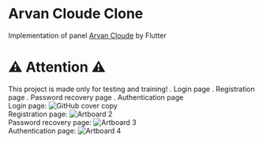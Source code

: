 # Arvan Cloude Clone
Implementation of panel [Arvan Cloude](https://accounts.arvancloud.ir/) by Flutter

  # ⚠ Attention ⚠ 
  This project is made only for testing and training!
    . Login page
    . Registration page
    . Password recovery page
    . Authentication page
 <br>Login page:
![GitHub cover copy](https://github.com/areza7551/arvan_cloude_clone/assets/55406599/85e9c8c3-8db6-475e-a53b-6f509d06c780)
<br>Registration page:
![Artboard 2](https://github.com/areza7551/arvan_cloude_clone/assets/55406599/efded73d-abb1-409d-be71-241d58d45293)
<br>Password recovery page:
 ![Artboard 3](https://github.com/areza7551/arvan_cloude_clone/assets/55406599/f53339bc-57b8-4d86-9251-ad54d8401bcb)
<br>Authentication page:
![Artboard 4](https://github.com/areza7551/arvan_cloude_clone/assets/55406599/de27fe35-b715-4e29-b47b-03b62a3b910f)



  
